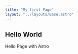 ```yaml
---
title: "My first Page"
layout: "../layouts/Base.astro"
---
```


## Hello World

Hello Page with Astro
